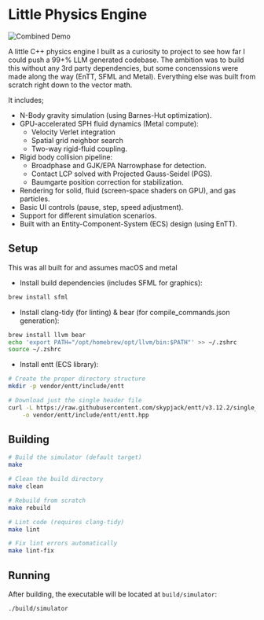 # Little Physics Engine

![Combined Demo](assets/gifs/highlight-reel.gif)

A little C++ physics engine I built as a curiosity to project to see how far I could push a 99+% LLM 
generated codebase. The ambition was to build this without any 3rd party dependencies, but some
concenssions were made along the way (EnTT, SFML and Metal). Everything else was built from scratch right
down to the vector math.

It includes;
*   N-Body gravity simulation (using Barnes-Hut optimization).
*   GPU-accelerated SPH fluid dynamics (Metal compute):
    *   Velocity Verlet integration
    *   Spatial grid neighbor search
    *   Two-way rigid-fluid coupling.
*   Rigid body collision pipeline:
    *   Broadphase and GJK/EPA Narrowphase for detection.
    *   Contact LCP solved with Projected Gauss-Seidel (PGS).
    *   Baumgarte position correction for stabilization.
*   Rendering for solid, fluid (screen-space shaders on GPU), and gas particles.
*   Basic UI controls (pause, step, speed adjustment).
*   Support for different simulation scenarios.
*   Built with an Entity-Component-System (ECS) design (using EnTT).

## Setup

This was all built for and assumes macOS and metal

- Install build dependencies (includes SFML for graphics):
```bash
brew install sfml
```

- Install clang-tidy (for linting) & bear (for compile_commands.json generation):
```bash
brew install llvm bear
echo 'export PATH="/opt/homebrew/opt/llvm/bin:$PATH"' >> ~/.zshrc
source ~/.zshrc
```

- Install entt (ECS library):
```bash
# Create the proper directory structure
mkdir -p vendor/entt/include/entt

# Download just the single header file
curl -L https://raw.githubusercontent.com/skypjack/entt/v3.12.2/single_include/entt/entt.hpp \
    -o vendor/entt/include/entt/entt.hpp
```

## Building

```bash
# Build the simulator (default target)
make

# Clean the build directory
make clean

# Rebuild from scratch
make rebuild

# Lint code (requires clang-tidy)
make lint

# Fix lint errors automatically
make lint-fix
```

## Running

After building, the executable will be located at `build/simulator`:

```bash
./build/simulator
```